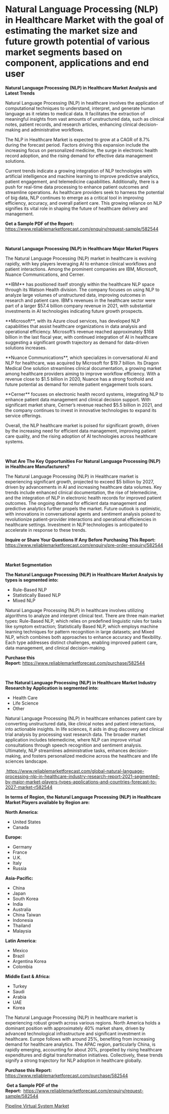 <p><h1>Natural Language Processing (NLP) in Healthcare Market with the goal of estimating the market size and future growth potential of various market segments based on component, applications and end user</h1></p><p><strong>Natural Language Processing (NLP) in Healthcare Market Analysis and Latest Trends</strong></p>
<p><p>Natural Language Processing (NLP) in healthcare involves the application of computational techniques to understand, interpret, and generate human language as it relates to medical data. It facilitates the extraction of meaningful insights from vast amounts of unstructured data, such as clinical notes, patient records, and research articles, enhancing clinical decision-making and administrative workflows. </p><p>The NLP in Healthcare Market is expected to grow at a CAGR of 8.7% during the forecast period. Factors driving this expansion include the increasing focus on personalized medicine, the surge in electronic health record adoption, and the rising demand for effective data management solutions. </p><p>Current trends indicate a growing integration of NLP technologies with artificial intelligence and machine learning to improve predictive analytics, patient engagement, and telemedicine capabilities. Additionally, there is a push for real-time data processing to enhance patient outcomes and streamline operations. As healthcare providers seek to harness the potential of big data, NLP continues to emerge as a critical tool in improving efficiency, accuracy, and overall patient care. This growing reliance on NLP signifies its vital role in shaping the future of healthcare delivery and management.</p></p>
<p><strong>Get a Sample PDF of the Report:&nbsp;</strong> <a href="https://www.reliablemarketforecast.com/enquiry/request-sample/582544?utm_campaign=3120&utm_medium=2&utm_source=Github&utm_content=ia&utm_term=23032025&utm_id=natural-language-processing-nlp-in-healthcare">https://www.reliablemarketforecast.com/enquiry/request-sample/582544</a></p>
<p>&nbsp;</p>
<p><strong>Natural Language Processing (NLP) in Healthcare Major Market Players</strong></p>
<p><p>The Natural Language Processing (NLP) market in healthcare is evolving rapidly, with key players leveraging AI to enhance clinical workflows and patient interactions. Among the prominent companies are IBM, Microsoft, Nuance Communications, and Cerner.</p><p>**IBM** has positioned itself strongly within the healthcare NLP space through its Watson Health division. The company focuses on using NLP to analyze large volumes of unstructured data, improving outcomes in research and patient care. IBM's revenues in the healthcare sector were part of a larger $57.4 billion company revenue in 2021, with substantial investments in AI technologies indicating future growth prospects.</p><p>**Microsoft**, with its Azure cloud services, has developed NLP capabilities that assist healthcare organizations in data analysis and operational efficiency. Microsoft’s revenue reached approximately $168 billion in the last fiscal year, with continued integration of AI in healthcare suggesting a significant growth trajectory as demand for data-driven solutions increases.</p><p>**Nuance Communications**, which specializes in conversational AI and NLP for healthcare, was acquired by Microsoft for $19.7 billion. Its Dragon Medical One solution streamlines clinical documentation, a growing market among healthcare providers aiming to improve workflow efficiency. With a revenue close to $1.5 billion in 2020, Nuance has a strong foothold and future potential as demand for remote patient engagement tools soars.</p><p>**Cerner** focuses on electronic health record systems, integrating NLP to enhance patient data management and clinical decision support. With significant market share, Cerner’s revenue reached $5.5 billion in 2021, and the company continues to invest in innovative technologies to expand its service offerings.</p><p>Overall, the NLP healthcare market is poised for significant growth, driven by the increasing need for efficient data management, improving patient care quality, and the rising adoption of AI technologies across healthcare systems.</p></p>
<p>&nbsp;</p>
<p><strong>What Are The Key Opportunities For Natural Language Processing (NLP) in Healthcare Manufacturers?</strong></p>
<p><p>The Natural Language Processing (NLP) in Healthcare market is experiencing significant growth, projected to exceed $5 billion by 2027, driven by advancements in AI and increasing healthcare data volumes. Key trends include enhanced clinical documentation, the rise of telemedicine, and the integration of NLP in electronic health records for improved patient outcomes. The ongoing demand for efficient data management and predictive analytics further propels the market. Future outlook is optimistic, with innovations in conversational agents and sentiment analysis poised to revolutionize patient-provider interactions and operational efficiencies in healthcare settings. Investment in NLP technologies is anticipated to accelerate in response to these trends.</p></p>
<p><strong>Inquire or Share Your Questions If Any Before Purchasing This Report:</strong> <a href="https://www.reliablemarketforecast.com/enquiry/pre-order-enquiry/582544?utm_campaign=3120&utm_medium=2&utm_source=Github&utm_content=ia&utm_term=23032025&utm_id=natural-language-processing-nlp-in-healthcare">https://www.reliablemarketforecast.com/enquiry/pre-order-enquiry/582544</a></p>
<p>&nbsp;</p>
<p><strong>Market Segmentation</strong></p>
<p><strong>The Natural Language Processing (NLP) in Healthcare Market Analysis by types is segmented into:</strong></p>
<p><ul><li>Rule-Based NLP</li><li>Statistically Based NLP</li><li>Mixed NLP</li></ul></p>
<p><p>Natural Language Processing (NLP) in healthcare involves utilizing algorithms to analyze and interpret clinical text. There are three main market types: Rule-Based NLP, which relies on predefined linguistic rules for tasks like symptom extraction; Statistically Based NLP, which employs machine learning techniques for pattern recognition in large datasets; and Mixed NLP, which combines both approaches to enhance accuracy and flexibility. Each type addresses distinct challenges, enabling improved patient care, data management, and clinical decision-making.</p></p>
<p><strong>Purchase this Report:&nbsp;</strong><a href="https://www.reliablemarketforecast.com/purchase/582544?utm_campaign=3120&utm_medium=2&utm_source=Github&utm_content=ia&utm_term=23032025&utm_id=natural-language-processing-nlp-in-healthcare">https://www.reliablemarketforecast.com/purchase/582544</a></p>
<p>&nbsp;</p>
<p><strong>The Natural Language Processing (NLP) in Healthcare Market Industry Research by Application is segmented into:</strong></p>
<p><ul><li>Health Care</li><li>Life Science</li><li>Other</li></ul></p>
<p><p>Natural Language Processing (NLP) in healthcare enhances patient care by converting unstructured data, like clinical notes and patient interactions, into actionable insights. In life sciences, it aids in drug discovery and clinical trial analysis by processing vast research data. The broader market application includes telemedicine, where NLP can improve virtual consultations through speech recognition and sentiment analysis. Ultimately, NLP streamlines administrative tasks, enhances decision-making, and fosters personalized medicine across the healthcare and life sciences landscape.</p></p>
<p><a href="https://www.reliablemarketforecast.com/global-natural-language-processing-nlp-in-healthcare-industry-research-report-2021-segmented-by-major-market-players-types-applications-and-countries-forecast-to-2027-market-r582544?utm_campaign=3120&utm_medium=2&utm_source=Github&utm_content=ia&utm_term=23032025&utm_id=natural-language-processing-nlp-in-healthcare">&nbsp;https://www.reliablemarketforecast.com/global-natural-language-processing-nlp-in-healthcare-industry-research-report-2021-segmented-by-major-market-players-types-applications-and-countries-forecast-to-2027-market-r582544</a></p>
<p><strong>In terms of Region, the Natural Language Processing (NLP) in Healthcare Market Players available by Region are:</strong></p>
<p>
    <p> <strong> North America: </strong>
        <ul>
            <li>United States</li>
            <li>Canada</li>
        </ul>
        </p> 
    <p> <strong> Europe: </strong>
        <ul>
            <li>Germany</li>
            <li>France</li>
            <li>U.K.</li>
            <li>Italy</li>
            <li>Russia</li>
        </ul>
        </p> 
    <p> <strong> Asia-Pacific: </strong>
        <ul>
            <li>China</li>
            <li>Japan</li>
            <li>South Korea</li>
            <li>India</li>
            <li>Australia</li>
            <li>China Taiwan</li>
            <li>Indonesia</li>
            <li>Thailand</li>
            <li>Malaysia</li>
        </ul>
        </p> 
    <p> <strong> Latin America: </strong>
        <ul>
            <li>Mexico</li>
            <li>Brazil</li>
            <li>Argentina Korea</li>
            <li>Colombia</li>
        </ul>
        </p> 
    <p> <strong> Middle East & Africa: </strong>
        <ul>
            <li>Turkey</li>
            <li>Saudi</li>
            <li>Arabia</li>
            <li>UAE</li>
            <li>Korea</li>
        </ul>
    </p>
    </p>
<p><p>The Natural Language Processing (NLP) in healthcare market is experiencing robust growth across various regions. North America holds a dominant position with approximately 40% market share, driven by advanced technological infrastructure and significant investment in healthcare. Europe follows with around 25%, benefiting from increasing demand for healthcare analytics. The APAC region, particularly China, is rapidly emerging, accounting for about 20%, propelled by rising healthcare expenditures and digital transformation initiatives. Collectively, these trends signify a strong trajectory for NLP adoption in healthcare globally.</p></p>
<p><strong>Purchase this Report: </strong><a href="https://www.reliablemarketforecast.com/purchase/582544?utm_campaign=3120&utm_medium=2&utm_source=Github&utm_content=ia&utm_term=23032025&utm_id=natural-language-processing-nlp-in-healthcare">https://www.reliablemarketforecast.com/purchase/582544</a></p>
<p>&nbsp;<strong>Get a Sample PDF of the Report:&nbsp;&nbsp;</strong><a href="https://www.reliablemarketforecast.com/enquiry/request-sample/582544?utm_campaign=3120&utm_medium=2&utm_source=Github&utm_content=ia&utm_term=23032025&utm_id=natural-language-processing-nlp-in-healthcare">https://www.reliablemarketforecast.com/enquiry/request-sample/582544</a></p>
<p><strong></strong></p>
<p><p><a href="https://github.com/sharphadan/Market-Research-Report-List-1/blob/main/pipeline-virtual-system-market.md?utm_campaign=3120&utm_medium=2&utm_source=Github&utm_content=ia&utm_term=23032025&utm_id=natural-language-processing-nlp-in-healthcare">Pipeline Virtual System Market</a></p></p>